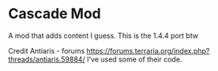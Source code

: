 # Cascade Mod
A mod that adds content I guess. This is the 1.4.4 port btw

Credit
Antiaris - forums https://forums.terraria.org/index.php?threads/antiaris.59884/
I've used some of their code.
